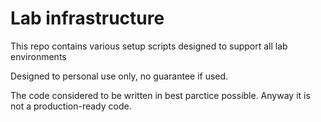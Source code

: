 # Lab infrastructure

This repo contains various setup scripts designed to support all lab environments

Designed to personal use only, no guarantee if used.

The code considered to be written in best parctice possible. Anyway it is not a production-ready code.
